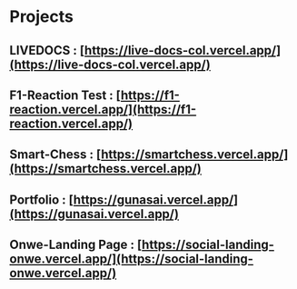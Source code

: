 # Projects

## LIVEDOCS : [https://live-docs-col.vercel.app/](https://live-docs-col.vercel.app/)
## F1-Reaction Test : [https://f1-reaction.vercel.app/](https://f1-reaction.vercel.app/)
## Smart-Chess : [https://smartchess.vercel.app/](https://smartchess.vercel.app/)
## Portfolio : [https://gunasai.vercel.app/](https://gunasai.vercel.app/)
## Onwe-Landing Page : [https://social-landing-onwe.vercel.app/](https://social-landing-onwe.vercel.app/)
